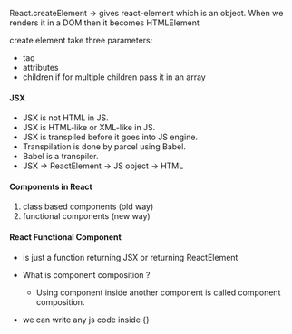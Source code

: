 React.createElement -> gives react-element which is an object.
When we renders it in a DOM then it becomes HTMLElement

create element take three parameters:

- tag
- attributes
- children if for multiple children pass it in an array

#### JSX

- JSX is not HTML in JS.
- JSX is HTML-like or XML-like in JS.
- JSX is transpiled before it goes into JS engine.
- Transpilation is done by parcel using Babel.
- Babel is a transpiler.
- JSX -> ReactElement -> JS object -> HTML

#### Components in React

1. class based components (old way)
2. functional components (new way)

#### React Functional Component

- is just a function returning JSX or returning ReactElement

- What is component composition ?

  - Using component inside another component is called component composition.

- we can write any js code inside {}
